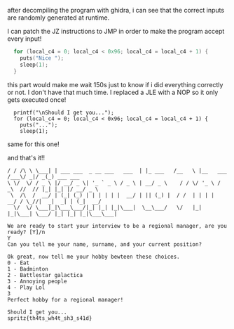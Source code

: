 after decompiling the program with ghidra, i can see that the correct inputs are randomly generated at runtime.

I can patch the JZ instructions to JMP in order to make the program accept every input!

```c
  for (local_c4 = 0; local_c4 < 0x96; local_c4 = local_c4 + 1) {
    puts("Nice ");
    sleep(1);
  }
```
this part would make me wait 150s just to know if i did everything correctly or not.
I don't have that much time. 
I replaced a JLE with a NOP so it only gets executed once!

```
  printf("\nShould I get you...");
  for (local_c4 = 0; local_c4 < 0x96; local_c4 = local_c4 + 1) {
    puts("...");
    sleep(1);
```
same for this one!

and that's it!!


```
/ / /\ \ \___| | ___ ___  _ __ ___   ___  | |_ ___   /__   \ |__   ___    /___\/ _|/ _(_) ___ ___ 
\ \/  \/ / _ \ |/ __/ _ \| '_ ` _ \ / _ \ | __/ _ \    / / \/ '_ \ / _\  //  // |_| |_| |/ __/ _ \
 \  /\  /  __/ | (_| (_) | | | | | |  __/ | || (_) |  / /  | | | |  __/ / \_//|  _|  _| | (_|  __/
  \/  \/ \___|_|\___\___/|_| |_| |_|\___|  \__\___/   \/   |_| |_|\___| \___/ |_| |_| |_|\___\___|

We are ready to start your interview to be a regional manager, are you ready? [Y]/n
Y
Can you tell me your name, surname, and your current position?

Ok great, now tell me your hobby bewteen these choices.
0 - Eat
1 - Badminton
2 - Battlestar galactica
3 - Annoying people
4 - Play Lol
3
Perfect hobby for a regional manager!

Should I get you...
spritz{th4ts_wh4t_sh3_s41d}
```
